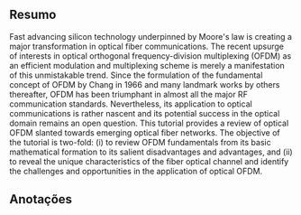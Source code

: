 ## Resumo

Fast advancing silicon technology underpinned by Moore's law is creating a major transformation in optical fiber communications. The recent upsurge of interests in optical orthogonal frequency-division multiplexing (OFDM) as an efficient modulation and multiplexing scheme is merely a manifestation of this unmistakable trend. Since the formulation of the fundamental concept of OFDM by Chang in 1966 and many landmark works by others thereafter, OFDM has been triumphant in almost all the major RF communication standards. Nevertheless, its application to optical communications is rather nascent and its potential success in the optical domain remains an open question. This tutorial provides a review of optical OFDM slanted towards emerging optical fiber networks. The objective of the tutorial is two-fold: (i) to review OFDM fundamentals from its basic mathematical formation to its salient disadvantages and advantages, and (ii) to reveal the unique characteristics of the fiber optical channel and identify the challenges and opportunities in the application of optical OFDM.

## Anotações